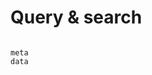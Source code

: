 # Query & search

<meta http-equiv="Refresh" content="0; url=./meta" />

```{toctree}

meta
data
```
